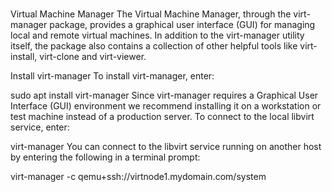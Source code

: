 # **[](https://documentation.ubuntu.com/server/how-to/virtualisation/virtual-machine-manager/)**

Virtual Machine Manager
The Virtual Machine Manager, through the virt-manager package, provides a graphical user interface (GUI) for managing local and remote virtual machines. In addition to the virt-manager utility itself, the package also contains a collection of other helpful tools like virt-install, virt-clone and virt-viewer.

Install virt-manager
To install virt-manager, enter:

sudo apt install virt-manager
Since virt-manager requires a Graphical User Interface (GUI) environment we recommend installing it on a workstation or test machine instead of a production server. To connect to the local libvirt service, enter:

virt-manager
You can connect to the libvirt service running on another host by entering the following in a terminal prompt:

virt-manager -c qemu+ssh://virtnode1.mydomain.com/system

